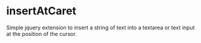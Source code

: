 insertAtCaret
=============
Simple jquery extension to insert a string of text into a textarea or text input at the position of the cursor.
